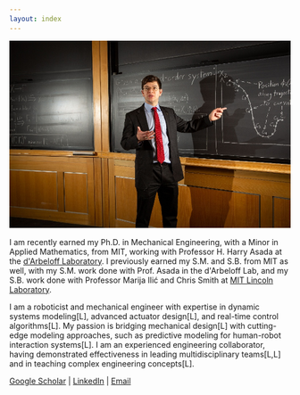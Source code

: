 ```yaml
---
layout: index
---
```

<img src="./media/Home/image1.jpeg" style="width: 55vw; min-width: 330px;" />

I am recently earned my Ph.D. in
Mechanical Engineering, with a Minor in Applied Mathematics, from MIT,
working with Professor H. Harry Asada at the [d'Arbeloff Laboratory](https://darbelofflab.mit.edu/). I
previously earned my S.M. and S.B. from MIT as well, with my S.M. work
done with Prof. Asada in the d'Arbeloff Lab, and my S.B. work done with
Professor Marija Ilić and Chris Smith at [MIT Lincoln Laboratory](https://www.ll.mit.edu/r-d/homeland-protection/energy-systems).

I am a roboticist and mechanical engineer with expertise in dynamic
systems modeling\[L\], advanced actuator design\[L\], and real-time
control algorithms\[L\]. My passion is bridging mechanical design\[L\]
with cutting-edge modeling approaches, such as predictive modeling for
human-robot interaction systems\[L\]. I am an experienced engineering
collaborator, having demonstrated effectiveness in leading
multidisciplinary teams\[L,L\] and in teaching complex engineering
concepts\[L\].

[Google Scholar](https://scholar.google.com/citations?user=qO-KEPQAAAAJ) \| [LinkedIn](https://www.linkedin.com/in/jhbell4/) \| [Email](mailto:jhbell@mit.edu)

